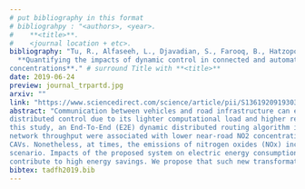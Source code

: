 ```yaml
---
# put bibliography in this format
# bibliograhpy : "<authors>, <year>.
#    **<title>**.
#    <journal location + etc>.
bibliography: "Tu, R., Alfaseeh, L., Djavadian, S., Farooq, B., Hatzopoulou, M., 2019.
  **Quantifying the impacts of dynamic control in connected and automated vehicles on greenhouse gas emissions and urban NO2
concentrations**." # surround Title with **<title>**
date: 2019-06-24
preview: journal_trpartd.jpg
arxiv: ""
link: "https://www.sciencedirect.com/science/article/pii/S1361920919303402"
abstract: "Communication between vehicles and road infrastructure can enable more efficient use of the road network and hence reduce congestion in urban areas. This improvement can be enhanced by
distributed control due to its lighter computational load and higher reliability. Despite favourable impacts on traffic, little is known about the effects of such systems on near-road air quality. In
this study, an End-To-End (E2E) dynamic distributed routing algorithm in Connected and Automated Vehicles (CAVs) was applied in downtown Toronto, to identify whether benefits to
network throughput were associated with lower near-road NO2 concentrations. We observe significant reductions in the emissions of Greenhouse Gases (GHGs) with increased penetration of
CAVs. Nonetheless, at times, the emissions of nitrogen oxides (NOx) increased with higher CAVs. Besides, a higher frequency and severity of NO2 hot-spots were observed under a 100% CAV
scenario. Impacts of the proposed system on electric energy consumption in a full electric vehicle network were also investigated, indicating that the addition of CAVs that are electric did not
contribute to high energy savings. We propose that such new transformative technologies in transportation should be designed with air pollution and public health goals."
bibtex: tadfh2019.bib
---
```

